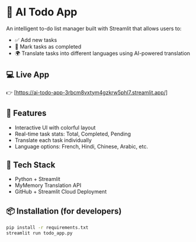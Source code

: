 # 🚀 AI Todo App

An intelligent to-do list manager built with Streamlit that allows users to:
- ✅ Add new tasks
- 🎯 Mark tasks as completed
- 🌍 Translate tasks into different languages using AI-powered translation

## 💻 Live App
👉 [https://ai-todo-app-3rbcm8vxtym4gzkrw5phl7.streamlit.app/]

## 🧠 Features
- Interactive UI with colorful layout
- Real-time task stats: Total, Completed, Pending
- Translate each task individually
- Language options: French, Hindi, Chinese, Arabic, etc.

## 🔧 Tech Stack
- Python + Streamlit
- MyMemory Translation API
- GitHub + Streamlit Cloud Deployment

## 📦 Installation (for developers)
```bash
pip install -r requirements.txt
streamlit run todo_app.py
